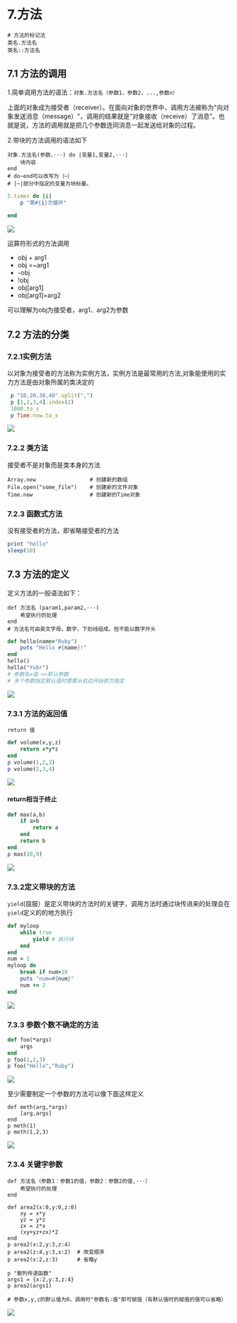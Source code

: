 # 7.方法

```text
# 方法的标记法
类名.方法名
类名::方法名
```

## 7.1 方法的调用

1.简单调用方法的语法：`对象.方法名（参数1，参数2，...,参数n）`

上面的对象成为接受者（receiver）。在面向对象的世界中，调用方法被称为"向对象发送消息（message）"，调用的结果就是“对象接收（receive）了消息”。也就是说，方法的调用就是把几个参数连同消息一起发送给对象的过程。

2.带块的方法调用的语法如下

```text
对象.方法名(参数，···) do |变量1,变量2,···|
    块内容
end
# do~end可以改写为｛~｝
# |~|部分中指定的变量为块标量。
```

```ruby
5.times do |i|
	p "第#{i}次循环"
	
end
```

![](../.gitbook/assets/image%20%28178%29.png)

运算符形式的方法调用

* obj + arg1
* obj =~arg1
* -obj
* !obj
* obj\[arg1\]
* obj\[arg1\]=arg2

可以理解为obj为接受者，arg1、arg2为参数

## 7.2 方法的分类

### 7.2.1实例方法

以对象为接受者的方法称为实例方法，实例方法是最常用的方法,对象能使用的实力方法是由对象所属的类决定的

```ruby
 p "10,20,30,40".split(",")
 p [1,2,3,4].index(2)
 1000.to_s
 p Time.now.to_s
```

![](../.gitbook/assets/image%20%2861%29.png)

### 7.2.2 类方法

接受者不是对象而是类本身的方法

```text
Array.new                 # 创建新的数组
File.open("some_file")    # 创建新的文件对象
Time.now                  # 创建新的Time对象
```

### 7.2.3 函数式方法

没有接受者的方法，即省略接受者的方法

```ruby
print "hello"
sleep(10)
```

## 7.3 方法的定义

定义方法的一般语法如下：

```text
def 方法名 (param1,param2,···)
    希望执行的处理
end
# 方法名可由英文字母，数字，下划线组成，但不能以数字开头
```

```ruby
def hello(name="Ruby")  
	puts "Hello #{name}!"
end
hello()
hello("Yubr")
# 参数名=值 =>默认参数
# 多个参数指定默认值时需要从右边开始依次指定
```

![](../.gitbook/assets/image%20%28119%29.png)

### 7.3.1 方法的返回值

`return 值`

```ruby
def volume(x,y,z)
	return x*y*z
end
p volume(1,2,3)
p volume(2,3,4)
```

![](../.gitbook/assets/image%20%28196%29.png)

#### return相当于终止

```ruby
def max(a,b)
	if a>b 
		return a
	end
	return b 
end
p max(10,9)

```

![](../.gitbook/assets/image%20%2867%29.png)

### 7.3.2定义带块的方法

`yield`\(屈服）是定义带块的方法时的关键字，调用方法时通过块传进来的处理会在`yield`定义的的地方执行

```ruby
def myloop
	while true
		yield # 执行块
	end
end
num = 1
myloop do
	break if num>10
	puts "num=#{num}"
	num += 2
end
```

![](../.gitbook/assets/image%20%28128%29.png)

### 7.3.3 参数个数不确定的方法

```ruby
def foo(*args)
	args
end
p foo(1,2,3)
p foo("Hello","Ruby")
```

![](../.gitbook/assets/image%20%28182%29.png)

至少需要制定一个参数的方法可以像下面这样定义

```text
def meth(arg,*args)
	[arg,args]
end
p meth(1)
p meth(1,2,3)
```

![](../.gitbook/assets/image%20%2843%29.png)

### 7.3.4 关键字参数

```text
def 方法名（参数1：参数1的值，参数2：参数2的值,···）
    希望执行的处理
end
```

```text
def area2(x:0,y:0,z:0)
	xy = x*y
	yz = y*z
	zx = z*x
	(xy+yz+zx)*2
end
p area2(x:2,y:3,z:4)
p area2(z:4,y:3,x:2)  # 改变顺序
p area2(x:2,z:3)	  # 省略y

p "散列传递函数"
args1 = {x:2,y:3,z:4}
p area2(args1)

# 参数x,y,z的默认值为0，调用时"参数名:值"即可赋值（有默认值时的赋值的值可以省略）
```

![](../.gitbook/assets/image.png)

